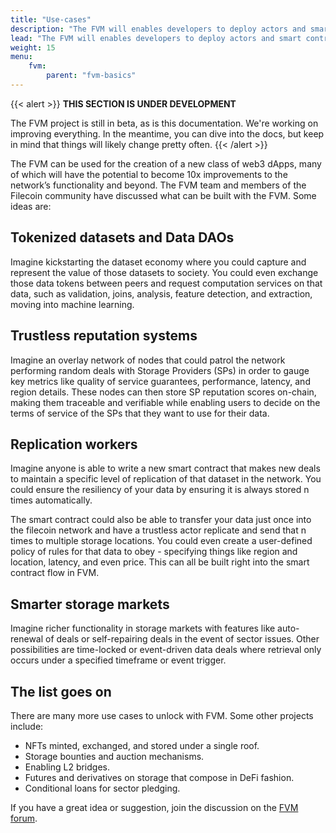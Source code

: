 ```yaml
---
title: "Use-cases"
description: "The FVM will enables developers to deploy actors and smart contracts to perform on-chain computation over state data in the Filecoin Network. This is a really powerful addition. Allowing users to program on-chain computation over provable distributed storage enables many downstream use cases and applications to emerge both on and off-chain. But what are these use-cases?"
lead: "The FVM will enables developers to deploy actors and smart contracts to perform on-chain computation over state data in the Filecoin Network. This is a really powerful addition. Allowing users to program on-chain computation over provable distributed storage enables many downstream use cases and applications to emerge both on and off-chain. But what are these use-cases?"
weight: 15
menu:
    fvm:
        parent: "fvm-basics"
---
```


{{< alert >}}
**THIS SECTION IS UNDER DEVELOPMENT**

The FVM project is still in beta, as is this documentation. We're working on improving everything. In the meantime, you can dive into the docs, but keep in mind that things will likely change pretty often.
{{< /alert >}}

The FVM can be used for the creation of a new class of web3 dApps, many of which will have the potential to become 10x improvements to the network’s functionality and beyond. The FVM team and members of the Filecoin community have discussed what can be built with the FVM. Some ideas are:

## Tokenized datasets and Data DAOs

Imagine kickstarting the dataset economy where you could capture and represent the value of those datasets to society. You could even exchange those data tokens between peers and request computation services on that data, such as validation, joins, analysis, feature detection, and extraction, moving into machine learning.

## Trustless reputation systems

Imagine an overlay network of nodes that could patrol the network performing random deals with Storage Providers (SPs) in order to gauge key metrics like quality of service guarantees, performance, latency, and region details. These nodes can then store SP reputation scores on-chain, making them traceable and verifiable while enabling users to decide on the terms of service of the SPs that they want to use for their data.

## Replication workers

Imagine anyone is able to write a new smart contract that makes new deals to maintain a specific level of replication of that dataset in the network. You could ensure the resiliency of your data by ensuring it is always stored n times automatically.

The smart contract could also be able to transfer your data just once into the filecoin network and have a trustless actor replicate and send that n times to multiple storage locations. You could even create a user-defined policy of rules for that data to obey - specifying things like region and location, latency, and even price. This can all be built right into the smart contract flow in FVM.

## Smarter storage markets

Imagine richer functionality in storage markets with features like auto-renewal of deals or self-repairing deals in the event of sector issues. Other possibilities are time-locked or event-driven data deals where retrieval only occurs under a specified timeframe or event trigger.

## The list goes on

There are many more use cases to unlock with FVM. Some other projects include:

- NFTs minted, exchanged, and stored under a single roof.
- Storage bounties and auction mechanisms.
- Enabling L2 bridges.
- Futures and derivatives on storage that compose in DeFi fashion.
- Conditional loans for sector pledging.

If you have a great idea or suggestion, join the discussion on the [FVM forum](https://fvm-forum.filecoin.io).

